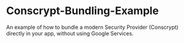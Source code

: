 # Conscrypt-Bundling-Example
An example of how to bundle a modern Security Provider (Conscrypt) directly in your app, without using Google Services.
